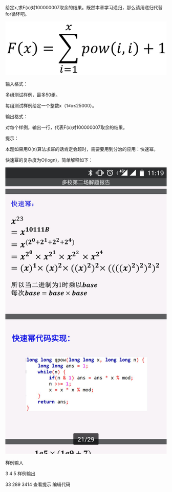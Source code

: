 给定x,求F(x)对100000007取余的结果。既然本章学习递归，那么请用递归代替for循环吧。

![1.png](./img/1.png)

输入格式：

多组测试样例，最多50组。

每组测试样例给定一个整数x（1≤x≤25000）。

输出格式：

对每个样例，输出一行，代表F(x)对100000007取余的结果。

提示：

本题如果用O(n)算法求幂的话肯定会超时，需要要用到分治的应用：快速幂。

快速幂的复杂度为O(logn)，简单解释如下：

![2.jpg](./img/2.jpg)

样例输入

3
4
5
样例输出

33
289
3414
查看提示
编辑代码
